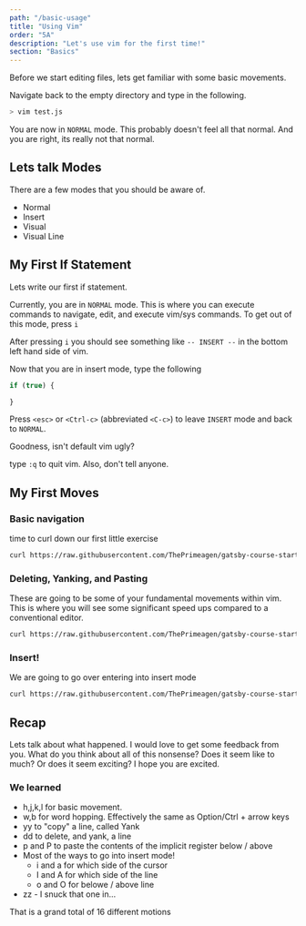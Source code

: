 ```yaml
---
path: "/basic-usage"
title: "Using Vim"
order: "5A"
description: "Let's use vim for the first time!"
section: "Basics"
---
```


Before we start editing files, lets get familiar with some basic movements.

Navigate back to the empty directory and type in the following.

```bash
> vim test.js
```

You are now in `NORMAL` mode.  This probably doesn't feel all that normal.
And you are right, its really not that normal.

## Lets talk Modes
There are a few modes that you should be aware of.

* Normal
* Insert
* Visual 
* Visual Line

## My First If Statement
Lets write our first if statement.

Currently, you are in `NORMAL` mode.  This is where you can execute commands
to navigate, edit, and execute vim/sys commands.  To get out of this mode,
press `i`

After pressing `i` you should see something like `-- INSERT --` in the bottom
left hand side of vim.

Now that you are in insert mode, type the following

```js
if (true) {

}
```

Press `<esc>` or `<Ctrl-c>` (abbreviated `<C-c>`) to leave `INSERT` mode and back
to `NORMAL`.

Goodness, isn't default vim ugly?

type `:q` to quit vim.  Also, don't tell anyone.

## My First Moves
### Basic navigation

time to curl down our first little exercise

```bash
curl https://raw.githubusercontent.com/ThePrimeagen/gatsby-course-starter/master/course-website/lessons/exercise-0-hjkl-x.md > exercise.md && vim exercise.md
```

### Deleting, Yanking, and Pasting
These are going to be some of your fundamental movements within vim.  This is
where you will see some significant speed ups compared to a conventional editor.


```bash
curl https://raw.githubusercontent.com/ThePrimeagen/gatsby-course-starter/master/course-website/lessons/exercise-1-dpy.md > exercise.md && vim exercise.md
```

### Insert!
We are going to go over entering into insert mode

```bash
curl https://raw.githubusercontent.com/ThePrimeagen/gatsby-course-starter/master/course-website/lessons/exercise-2-insert.md > exercise.md && vim exercise.md
```

## Recap
Lets talk about what happened.  I would love to get some feedback from you.
What do you think about all of this nonsense?  Does it seem like to much?  Or
does it seem exciting?  I hope you are excited.

### We learned
* h,j,k,l for basic movement.
* w,b for word hopping.  Effectively the same as Option/Ctrl + arrow keys
* yy to "copy" a line, called Yank
* dd to delete, and yank, a line
* p and P to paste the contents of the implicit register below / above
* Most of the ways to go into insert mode!
  * i and a for which side of the cursor
  * I and A for which side of the line
  * o and O for belowe / above line
* zz - I snuck that one in...

That is a grand total of 16 different motions
